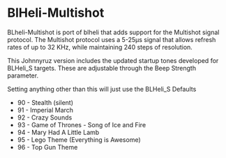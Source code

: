 # BlHeli-Multishot
BLheli-Multishot is port of blheli that adds support for the Multishot signal protocol.  The Multishot protocol uses a 5-25µs signal that allows refresh rates of up to 32 KHz, while maintaining 240 steps of resolution.

This Johnnyruz version includes the updated startup tones developed for BLHeli_S targets. These are adjustable through the Beep Strength parameter.

Setting anything other than this will just use the BLHeli_S Defaults
* 90 - Stealth (silent)
* 91 - Imperial March
* 92 - Crazy Sounds
* 93 - Game of Thrones - Song of Ice and Fire
* 94 - Mary Had A Little Lamb
* 95 - Lego Theme (Everything is Awesome)
* 96 - Top Gun Theme
